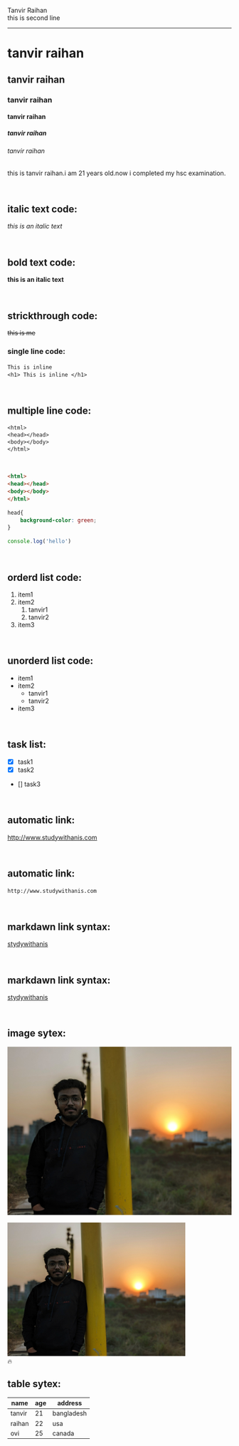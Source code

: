 <!--markdown tutorial-->
Tanvir Raihan <br> 
this is second line 
___
# tanvir raihan
## tanvir raihan
### tanvir raihan
#### tanvir raihan
##### tanvir raihan
###### tanvir raihan

<p>this is tanvir raihan.i am 21 years old.now i completed my hsc examination.</p>

<br>

## italic text code:
 _this is an italic text_

<br>

## bold text code:
__this is an italic text__

<br>

## strickthrough code:
~~this is me~~

### single line code:
`This is inline`  
`<h1> This is inline </h1>`

<br>

## multiple line code:
```
<html>
<head></head>
<body></body>
</html>
```

<br>

```html
<html>
<head></head>
<body></body>
</html>
```

```css
head{
    background-color: green;
}
```

```javascript
console.log('hello')
```

<br>

## orderd list code:
1. item1
2. item2  
    1. tanvir1
    2. tanvir2
3. item3

<br>

## unorderd list code:
- item1
- item2
  - tanvir1
  - tanvir2
- item3

<br>

## task list:
- [x] task1
- [x] task2
- [] task3

<br>

## automatic link:
http://www.studywithanis.com

<br>

## automatic link:
`http://www.studywithanis.com`

<br>

## markdawn link syntax:
[stydywithanis](http://www.studywithanis.com)

<br>

## markdawn link syntax:
[stydywithanis][websitelink]

<br>

## image sytex:
![profile](./tanvir1.jpg) <br>

<img src="tanvir1.jpg" width="400px" title="profile image"/>

<br>
🔥

<br>

## table sytex:
| name | age | address |
| ---- | ---- | ------- |
| tanvir | 21 | bangladesh |
| raihan | 22 | usa |
| ovi | 25 | canada |

<!--all link is here-->
[websitelink]: http://www.studywithanis.com